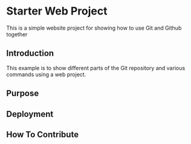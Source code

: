 # Starter Web Project

This is a simple website project for showing how to use Git and Github together

## Introduction 

This example is to show different parts of the Git repository and various commands using a web project.

## Purpose

## Deployment

## How To Contribute
